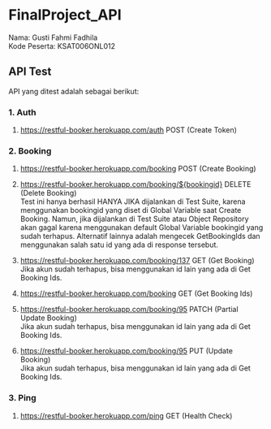 # FinalProject_API

Nama: Gusti Fahmi Fadhila  
Kode Peserta: KSAT006ONL012

## API Test
API yang ditest adalah sebagai berikut:  

### 1. Auth
   1) https://restful-booker.herokuapp.com/auth POST (Create Token)  

### 2. Booking
   1) https://restful-booker.herokuapp.com/booking POST (Create Booking)  

   2) https://restful-booker.herokuapp.com/booking/${bookingid} DELETE (Delete Booking)  
      Test ini hanya berhasil HANYA JIKA dijalankan di Test Suite, karena menggunakan bookingid yang diset di Global Variable saat Create Booking. Namun, jika dijalankan di Test Suite atau Object Repository akan gagal karena menggunakan default Global Variable bookingid yang sudah terhapus. Alternatif lainnya adalah mengecek GetBookingIds dan menggunakan salah satu id yang ada di response tersebut.

   3) https://restful-booker.herokuapp.com/booking/137 GET (Get Booking)  
      Jika akun sudah terhapus, bisa menggunakan id lain yang ada di Get Booking Ids.

   4) https://restful-booker.herokuapp.com/booking GET (Get Booking Ids)  

   5) https://restful-booker.herokuapp.com/booking/95 PATCH (Partial Update Booking)  
      Jika akun sudah terhapus, bisa menggunakan id lain yang ada di Get Booking Ids.

   6) https://restful-booker.herokuapp.com/booking/95 PUT (Update Booking)  
      Jika akun sudah terhapus, bisa menggunakan id lain yang ada di Get Booking Ids.

### 3. Ping
   1) https://restful-booker.herokuapp.com/ping GET (Health Check)